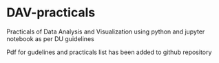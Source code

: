 # DAV-practicals
Practicals of Data Analysis and Visualization using python and jupyter notebook as per DU guidelines 

Pdf for gudelines and practicals list has been added to github repository
